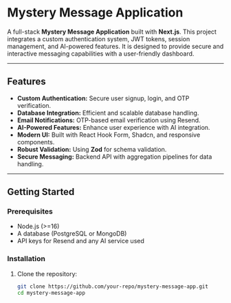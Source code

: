 # Mystery Message Application

A full-stack **Mystery Message Application** built with **Next.js**. This project integrates a custom authentication system, JWT tokens, session management, and AI-powered features. It is designed to provide secure and interactive messaging capabilities with a user-friendly dashboard.

---

## Features

- **Custom Authentication:** Secure user signup, login, and OTP verification.
- **Database Integration:** Efficient and scalable database handling.
- **Email Notifications:** OTP-based email verification using Resend.
- **AI-Powered Features:** Enhance user experience with AI integration.
- **Modern UI:** Built with React Hook Form, Shadcn, and responsive components.
- **Robust Validation:** Using **Zod** for schema validation.
- **Secure Messaging:** Backend API with aggregation pipelines for data handling.

---

## Getting Started

### Prerequisites
- Node.js (>=16)
- A database (PostgreSQL or MongoDB)
- API keys for Resend and any AI service used

### Installation

1. Clone the repository:
   ```bash
   git clone https://github.com/your-repo/mystery-message-app.git
   cd mystery-message-app
